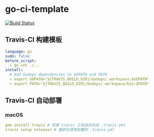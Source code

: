 # go-ci-template

[![Build Status](https://travis-ci.org/DGHeroin/go-ci-template.svg?branch=master)](https://travis-ci.org/DGHeroin/go-ci-template)

## Travis-CI 构建模板
```yaml
language: go
sudo: false
before_script:
  - go vet ./...
install:
  # Add Godeps dependencies to GOPATH and PATH
  - export GOPATH="${TRAVIS_BUILD_DIR}/Godeps/_workspace:$GOPATH"
  - export PATH="${TRAVIS_BUILD_DIR}/Godeps/_workspace/bin:$PATH"
```

## Travis-CI 自动部署
### macOS
```yaml
gem install travis # 安装 travis 工具自动生成 .travis.yml
travis setup releases # 重新生成带部署的 .travis.yml
```